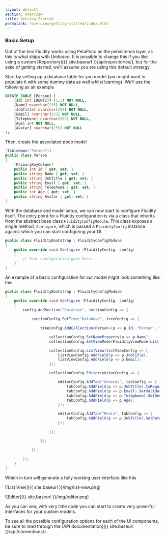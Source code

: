 ```yaml
---
layout: default
section: Overview
title: Getting Started
permalink: /overview/getting-started/index.html
---
```


### Basic Setup

Out of the box Fluidity works using PetaPoco as the persistence layer, as this is what ships with Umbraco. It is possible to change this if you like using a custom [Repository]({{ site.baseurl }}/api/repositories/), but for the sake of getting started, we'll assume you are using this default strategy.

Start by setting up a database table for you model (you might want to populate it with some dummy data as well whilst learning). We’ll use the following as an example

````sql
CREATE TABLE [Person] (
    [Id] int IDENTITY (1,1) NOT NULL, 
    [Name] nvarchar(255) NOT NULL, 
    [JobTitle] nvarchar(255) NOT NULL, 
    [Email] nvarchar(255) NOT NULL, 
    [Telephone] nvarchar(255) NOT NULL, 
    [Age] int NOT NULL, 
    [Avatar] nvarchar(255) NOT NULL
);
````

Then, create the associated poco model

````csharp
[TableName("Person")]
public class Person
{
    [PrimaryKeyColumn]
    public int Id { get; set; }
    public string Name { get; set; }
    public string JobTitle { get; set; }
    public string Email { get; set; }
    public string Telephone { get; set; }
    public int Age { get; set; }
    public string Avatar { get; set; }
}
````

With the database and model setup, we can now start to configure Fluidity itself. The entry point for a Fluidity configuration is via a class that inherits from the abstract base class `FluidityConfigModule`. This class exposes a single method, `Configure`, which is passed a `FluidityConfig` instance against which you can start configuring your UI.

````csharp
public class FluidityBootstrap : FluidityConfigModule
{
    public override void Configure (FluidityConfig  config) 
    {
        // Your configuration goes here...
    }
}
````

An example of a basic configuration for our model might look something like this

````csharp
public class FluidityBootstrap : FluidityConfigModule
{
    public override void Configure (FluidityConfig  config) 
    {
        config.AddSection("Database", sectionConfig => {
            
            sectionConfig.SetTree("Database", treeConfig => {
                
                treeConfig.AddCollection<Person>(p => p.Id, "Person", "People", "icon-umb-users", "icon-umb-users", collectionConfig => {

                    collectionConfig.SetNameProperty(p => p.Name);
                    collectionConfig.SetViewMode(FluidityViewMode.List);

                    collectionConfig.ListView(listViewConfig => {
                        listViewConfig.AddField(p => p.JobTitle);
                        listViewConfig.AddField(p => p.Email);
                    });

                    collectionConfig.Editor(editorConfig => {

                        editorConfig.AddTab("General", tabConfig => {
                            tabConfig.AddField(p => p.JobTitle).IsRequired();
                            tabConfig.AddField(p => p.Email).SetValidationRegex("[A-Z0-9._%+-]+@[A-Z0-9.-]+\\.[A-Z]{2,4}");
                            tabConfig.AddField(p => p.Telephone).SetDescription("inc area code");
                            tabConfig.AddField(p => p.Age);
                        });

                        editorConfig.AddTab("Media", tabConfig => {
                            tabConfig.AddField(p => p.JobTitle).SetDataType("Upload");
                        });
                        
                    });

                });
            
            });
        
        });
    }
}
````

Which in turn will generate a fully working user interface like this

![List View]({{ site.baseurl }}/img/list-view.png) 

![Editor]({{ site.baseurl }}/img/editor.png) 

As you can see, with very little code you can start to create very powerful interfaces for your custom models. 

To see all the possible configuration options for each of the UI components, be sure to read through the [API documentation]({{ site.baseurl }}/api/conventions/).
